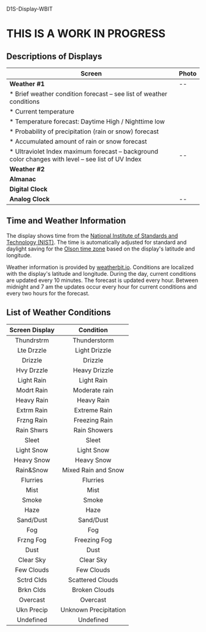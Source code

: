 D1S-Display-WBIT

# THIS IS A WORK IN PROGRESS

## Descriptions of Displays

|Screen |Photo |
|--|--|
|**Weather #1** | -- |
|  * Brief weather condition forecast – see list of weather conditions | |
|  * Current temperature | |
|  * Temperature forecast: Daytime High / Nighttime low  | |
|  * Probability of precipitation (rain or snow) forecast | |
|  * Accumulated amount of rain or snow forecast | |
|  * Ultraviolet Index maximum forecast – background color changes with level – see list of UV Index | -- |
|**Weather #2**| |
|**Almanac**| |
|**Digital Clock**| |
|**Analog Clock**| -- |

## Time and Weather Information
The display shows time from the [National Institute of Standards and Technology (NIST)](https://en.wikipedia.org/wiki/National_Institute_of_Standards_and_Technology). The time is automatically adjusted for standard and daylight saving for the [Olson time zone](https://en.wikipedia.org/wiki/Tz_database) based on the display's latitude and longitude. 

Weather information is provided by [weatherbit.io](https://www.weatherbit.io/). Conditions are localized with the display's latitude and longitude. During the day, current conditions are updated every 10 minutes. The forecast is updated every hour. Between midnight and 7 am the updates occur every hour for current conditions and every two hours for the forecast.

## List of Weather Conditions

|Screen Display |Condition |
|:---:|:---:|
|Thundrstrm |Thunderstorm |
|Lte Drzzle |Light Drizzle |
|Drizzle |Drizzle   |
|Hvy Drzzle |Heavy Drizzle |
|Light Rain  |Light Rain  |
|Modrt Rain |Moderate rain |
|Heavy Rain |Heavy Rain |
|Extrm Rain |Extreme Rain |
|Frzng Rain |Freezing Rain |
|Rain Shwrs |Rain Showers |
|Sleet |Sleet |
|Light Snow |Light Snow |
|Heavy Snow |Heavy Snow |
|Rain&Snow |Mixed Rain and Snow |
|Flurries |Flurries   |
|Mist |Mist |
|Smoke |Smoke |
|Haze |Haze |
|Sand/Dust |Sand/Dust   |
|Fog |Fog |
|Frzng Fog |Freezing Fog |
|Dust |Dust |
|Clear Sky |Clear Sky |
|Few Clouds |Few Clouds |
|Sctrd Clds |Scattered Clouds |
|Brkn Clds |Broken Clouds |
|Overcast |Overcast |
|Ukn Precip |Unknown Precipitation |
|Undefined |Undefined |

